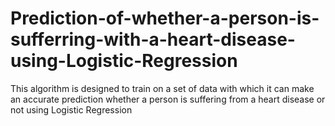 # Prediction-of-whether-a-person-is-sufferring-with-a-heart-disease-using-Logistic-Regression
This algorithm is designed to train on a set of data with which it can make an accurate prediction whether a person is suffering from a heart disease or not using Logistic Regression
